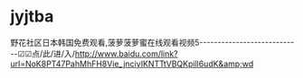 # jyjtba
野花社区日本韩国免费观看,菠萝菠萝蜜在线观看视频5----------------------------☑☑点/此/进/入/http://www.baidu.com/link?url=NoK8PT47PahMhFH8Vie_jnciyIKNTTtVBQKpill6udK&amp;wd
